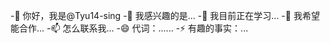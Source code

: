 -👋 你好，我是@Tyu14-sing
-👀 我感兴趣的是...
-🌱 我目前正在学习...
-💞️ 我希望能合作...
-📫 怎么联系我...
-😄 代词：......
-⚡ 有趣的事实：...

<!---
Tyu14-sing/Tyu14-sing是an-0special ✨ 存储库，因为它的“README.md”(此文件)出现在您的GitHub配置文件中。
您可以单击“预览”链接查看所做的更改。
--->

